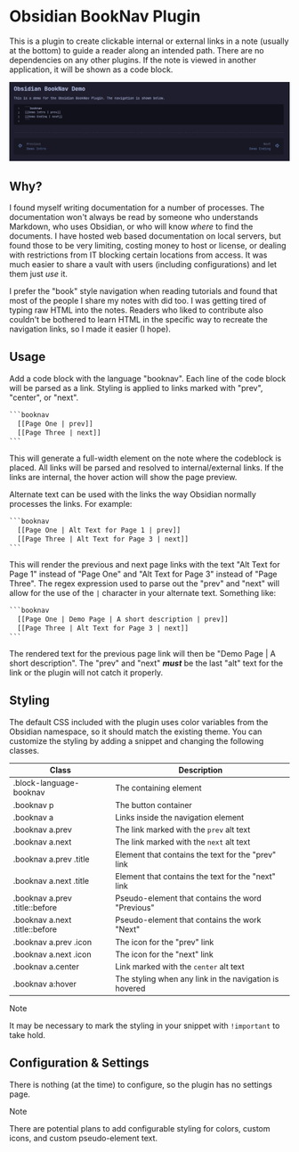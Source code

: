 # Obsidian BookNav Plugin

This is a plugin to create clickable internal or external links in a note (usually at the bottom) to guide a reader along an intended path. There are no dependencies on any other plugins. If the note is viewed in another application, it will be shown as a code block.

![Obsidian BookNav Demo](demo.png)

## Why?

I found myself writing documentation for a number of processes. The documentation won't always be read by someone who understands Markdown, who uses Obsidian, or who will know *where* to find the documents. I have hosted web based documentation on local servers, but found those to be very limiting, costing money to host or license, or dealing with restrictions from IT blocking certain locations from access. It was much easier to share a vault with users (including configurations) and let them just *use* it.

I prefer the "book" style navigation when reading tutorials and found that most of the people I share my notes with did too. I was getting tired of typing raw HTML into the notes. Readers who liked to contribute also couldn't be bothered to learn HTML in the specific way to recreate the navigation links, so I made it easier (I hope).

## Usage

Add a code block with the language "booknav". Each line of the code block will be parsed as a link. Styling is applied to links marked with "prev", "center", or "next".

~~~
```booknav
  [[Page One | prev]]
  [[Page Three | next]]
```
~~~

This will generate a full-width element on the note where the codeblock is placed. All links will be parsed and resolved to internal/external links. If the links are internal, the hover action will show the page preview.

Alternate text can be used with the links the way Obsidian normally processes the links. For example:

~~~
```booknav
  [[Page One | Alt Text for Page 1 | prev]]
  [[Page Three | Alt Text for Page 3 | next]]
```
~~~

This will render the previous and next page links with the text "Alt Text for Page 1" instead of "Page One" and "Alt Text for Page 3" instead of "Page Three". The regex expression used to parse out the "prev" and "next" will allow for the use of the `|` character in your alternate text. Something like:

~~~
```booknav
  [[Page One | Demo Page | A short description | prev]]
  [[Page Three | Alt Text for Page 3 | next]]
```
~~~

The rendered text for the previous page link will then be "Demo Page | A short description". The "prev" and "next" ***must*** be the last "alt" text for the link or the plugin will not catch it properly.

## Styling

The default CSS included with the plugin uses color variables from the Obsidian namespace, so it should match the existing theme. You can customize the styling by adding a snippet and changing the following classes.

| Class | Description |
| --- | --- |
| .block-language-booknav | The containing element |
| .booknav p | The button container |
| .booknav a | Links inside the navigation element |
| .booknav a.prev | The link marked with the `prev` alt text |
| .booknav a.next | The link marked with the `next` alt text |
| .booknav a.prev .title | Element that contains the text for the "prev" link |
| .booknav a.next .title | Element that contains the text for the "next" link |
| .booknav a.prev .title::before | Pseudo-element that contains the word "Previous" |
| .booknav a.next .title::before | Pseudo-element that contains the work "Next" |
| .booknav a.prev .icon | The icon for the "prev" link |
| .booknav a.next .icon | The icon for the "next" link |
| .booknav a.center | Link marked with the `center` alt text |
| .booknav a:hover | The styling when any link in the navigation is hovered |

> [!note]
> It may be necessary to mark the styling in your snippet with `!important` to take hold.

## Configuration & Settings

There is nothing (at the time) to configure, so the plugin has no settings page.

> [!note]
> There are potential plans to add configurable styling for colors, custom icons, and custom pseudo-element text.
